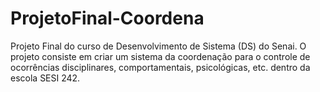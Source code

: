 # ProjetoFinal-Coordena
Projeto Final do curso de Desenvolvimento de Sistema (DS) do Senai. O projeto consiste em criar um sistema da coordenação para o controle de ocorrências disciplinares, comportamentais, psicológicas, etc. dentro da escola SESI 242.
